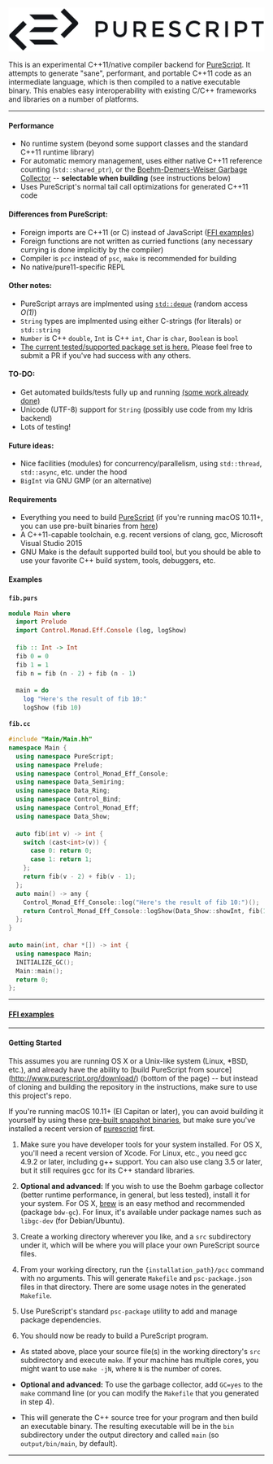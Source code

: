 [![PureScript](https://raw.githubusercontent.com/purescript/purescript/master/logo.png)](http://purescript.org)

This is an experimental C++11/native compiler backend for [PureScript](https://github.com/purescript/purescript). It attempts to generate "sane", performant, and portable C++11 code as an intermediate language, which is then compiled to a native executable binary. This enables easy interoperability with existing C/C++ frameworks and libraries on a number of platforms.

---

#### Performance

* No runtime system (beyond some support classes and the standard C++11 runtime library)
* For automatic memory management, uses either native C++11 reference counting (`std::shared_ptr`), or the [Boehm-Demers-Weiser Garbage Collector](http://hboehm.info/gc/) -- **selectable when building** (see instructions below)
* Uses PureScript's normal tail call optimizations for generated C++11 code

#### Differences from PureScript:

* Foreign imports are C++11 (or C) instead of JavaScript ([FFI examples](https://github.com/pure11/pure11/wiki/FFI_Examples))
* Foreign functions are not written as curried functions (any necessary currying is done implicitly by the compiler)
* Compiler is `pcc` instead of `psc`, `make` is recommended for building
* No native/pure11-specific REPL

#### Other notes:

* PureScript arrays are implmented using [`std::deque`](http://en.cppreference.com/w/cpp/container/deque) (random access *O(1)*)
* `String` types are implmented using either C-strings (for literals) or `std::string`
* `Number` is C++ `double`, `Int` is C++ `int`, `Char` is `char`, `Boolean` is `bool`
* [The current tested/supported package set is here.](https://github.com/pure11/package-sets/blob/psc-0.10.2/packages.json) Please feel free to submit a PR if you've had success with any others.

#### TO-DO:

* Get automated builds/tests fully up and running [(some work already done)](https://github.com/pure11/purescript/blob/pure11/pcc/TestMain.hs)
* Unicode (UTF-8) support for `String` (possibly use code from my Idris backend)
* Lots of testing!

#### Future ideas:

* Nice facilities (modules) for concurrency/parallelism, using `std::thread`, `std::async`, etc. under the hood
* `BigInt` via GNU GMP (or an alternative)

#### Requirements

* Everything you need to build [PureScript](https://github.com/purescript/purescript) (if you're running macOS 10.11+, you can use pre-built binaries from [here](https://github.com/pure11/pure11/releases/))
* A C++11-capable toolchain, e.g. recent versions of clang, gcc, Microsoft Visual Studio 2015
* GNU Make is the default supported build tool, but you should be able to use your favorite C++ build system, tools, debuggers, etc.

#### Examples

**`fib.purs`**
```PureScript
module Main where
  import Prelude
  import Control.Monad.Eff.Console (log, logShow)

  fib :: Int -> Int
  fib 0 = 0
  fib 1 = 1
  fib n = fib (n - 2) + fib (n - 1)

  main = do
    log "Here's the result of fib 10:"
    logShow (fib 10)
```
**`fib.cc`**
```c++
#include "Main/Main.hh"
namespace Main {
  using namespace PureScript;
  using namespace Prelude;
  using namespace Control_Monad_Eff_Console;
  using namespace Data_Semiring;
  using namespace Data_Ring;
  using namespace Control_Bind;
  using namespace Control_Monad_Eff;
  using namespace Data_Show;
  
  auto fib(int v) -> int {
    switch (cast<int>(v)) {
      case 0: return 0;
      case 1: return 1;
    };
    return fib(v - 2) + fib(v - 1);
  };
  auto main() -> any {
    Control_Monad_Eff_Console::log("Here's the result of fib 10:")();
    return Control_Monad_Eff_Console::logShow(Data_Show::showInt, fib(10))();
  };
}

auto main(int, char *[]) -> int {
  using namespace Main;
  INITIALIZE_GC();
  Main::main();
  return 0;
};
```
---
#### [FFI examples](https://github.com/pure11/pure11/wiki/FFI_Examples)
---
#### Getting Started
This assumes you are running OS X or a Unix-like system (Linux, *BSD, etc.), and already have the ability to [build PureScript from source] (http://www.purescript.org/download/) (bottom of the page) -- but instead of cloning and building the repository in the instructions, make sure to use this project's repo.

If you're running macOS 10.11+ (El Capitan or later), you can avoid building it yourself by using these [pre-built snapshot binaries](https://github.com/pure11/pure11/releases/), but make sure you've installed a recent version of [purescript](https://github.com/purescript/purescript/releases) first.

1. Make sure you have developer tools for your system installed. For OS X, you'll need a recent version of Xcode. For Linux, etc., you need gcc 4.9.2 or later, including g++ support. You can also use clang 3.5 or later, but it still requires gcc for its C++ standard libraries.

2. **Optional and advanced:** If you wish to use the Boehm garbage collector (better runtime performance, in general, but less tested), install it for your system. For OS X, [brew](http://brew.sh/) is an easy method and recommended (package `bdw-gc`). For linux, it's available under package names such as `libgc-dev` (for Debian/Ubuntu).

3. Create a working directory wherever you like, and a `src` subdirectory under it, which will be where you will place your own PureScript source files.

4. From your working directory, run the `{installation_path}/pcc` command with no arguments. This will generate `Makefile` and `psc-package.json` files in that directory. There are some usage notes in the generated `Makefile`.

5. Use PureScript's standard `psc-package` utility to add and manage package dependencies.

6. You should now be ready to build a PureScript program.
  * As stated above, place your source file(s) in the working directory's `src` subdirectory and execute `make`. If your machine has multiple cores, you might want to use `make -jN`, where `N` is the number of cores.
  
  * **Optional and advanced:** To use the garbage collector, add `GC=yes` to the `make` command line (or you can modify the `Makefile` that you generated in step 4).

  * This will generate the C++ source tree for your program and then build an executable binary. The resulting executable will be in the `bin` subdirectory under the output directory and called `main` (so `output/bin/main`, by default).

---
